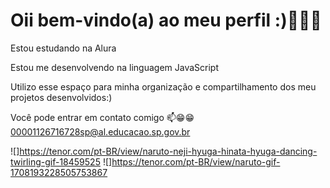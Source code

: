 # Oii bem-vindo(a) ao meu perfil :)💙🖤💙
Estou estudando na Alura

Estou me desenvolvendo na linguagem JavaScript

Utilizo esse espaço para minha organização e compartilhamento dos meu projetos desenvolvidos:)


Você pode entrar em contato comigo 📫😁😁
00001126716728sp@al.educacao.sp.gov.br

![]https://tenor.com/pt-BR/view/naruto-neji-hyuga-hinata-hyuga-dancing-twirling-gif-18459525
![]https://tenor.com/pt-BR/view/naruto-gif-1708193228505753867

